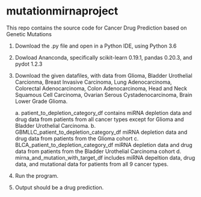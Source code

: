 # mutationmirnaproject
This repo contains the source code for Cancer Drug Prediction based on Genetic Mutations

1. Download the .py file and open in a Python IDE, using Python 3.6
2. Dowload Ananconda, specifically scikit-learn 0.19.1, pandas 0.20.3, and pydot 1.2.3
3. Download the given datafiles, with data from Glioma, Bladder Urothelial Carcionma, Breast Invasive Carcinoma, Lung Adenocarcinoma, Colorectal Adenocarcinoma, Colon Adenocarcinoma, Head and Neck Squamous Cell Carcinoma, Ovarian Serous Cystadenocarcinoma, Brain Lower Grade Glioma.

    a. patient_to_depletion_category_df contains miRNA depletion data and drug data from patients from all cancer types except for Glioma and Bladder Urothelial Carcinoma.
    b. GBMLLC_patient_to_depletion_category_df miRNA depletion data and drug data from patients from the Glioma cohort
    c. BLCA_patient_to_depletion_category_df miRNA depletion data and drug data from patients from the Bladder Urothelial Carcinoma cohort
    d. mirna_and_mutation_with_target_df includes miRNA depeltion data, drug data, and mutational data for patients from all 9 cancer types.
4. Run the program.
5. Output should be a drug prediction.
